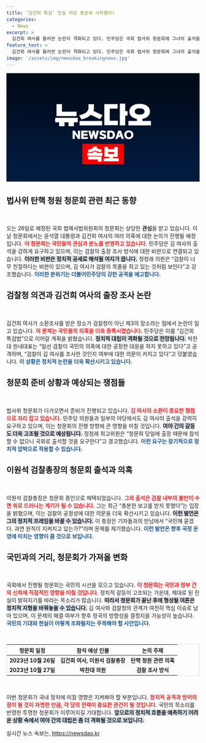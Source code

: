 ```yaml
---
title: ‘김건희 특검’ 진실 야당 총공세 시작됐다!
categories:
  - News
excerpt: >
  김건희 여사를 둘러싼 논란이 격화되고 있다. 민주당은 국회 법사위 청문회에 그녀의 출석을 요구하며 특검법을 서두르겠다고 선언했다. 정청래 위원장은 청문회 불참 시 예의에 어긋난다고 경고하며, 검찰의 조사 방식을 강력하게 비판했다. 과연 김여사는 청문회에서 진실을 밝힐 수 있을 것인가?
feature_text: >
  김건희 여사를 둘러싼 논란이 격화되고 있다. 민주당은 국회 법사위 청문회에 그녀의 출석을 요구하며 특검법을 서두르겠다고 선언했다. 정청래 위원장은 청문회 불참 시 예의에 어긋난다고 경고하며, 검찰의 조사 방식을 강력하게 비판했다. 과연 김여사는 청문회에서 진실을 밝힐 수 있을 것인가?
image: '/assets/img/newsdao_breakingnews.jpg'
---
```


<p><img src="/assets/img/newsdao_breakingnews.jpg" alt="pcversion 속보" /></p>

<h2 data-ke-size="size26">법사위 탄핵 청원 청문회 관련 최근 동향</h2>

<p data-ke-size="size16">&nbsp;</p>

<p>오는 26일로 예정된 국회 법제사법위원회의 청문회는 상당한 <strong>관심</strong>을 받고 있습니다. 이날 청문회에서는 윤석열 대통령과 김건희 여사의 여러 의혹에 대한 논의가 진행될 예정입니다. <b><span style="color: #ee2323;">이 청문회는 국민들의 관심과 분노를 반영하고 있습니다.</span></b> 민주당은 김 여사의 출석을 강하게 요구하고 있으며, 이는 검찰의 출장 조사 방식에 대한 비판으로 연결되고 있습니다. <b><span style="background-color: #21538527;">이러한 비판은 정치적 공세로 해석될 여지가 큽니다.</span></b> 정청래 의원은 “검찰이 너무 친절하다는 비판이 있으며, 김 여사가 검찰의 목줄을 쥐고 있는 것처럼 보인다”고 강조했습니다. <b><span style="color: #1a5490;">이러한 분위기는 더불어민주당의 강한 공격을 예고합니다.</span></b></p>

<h2 data-ke-size="size26">검찰청 의견과 김건희 여사의 출장 조사 논란</h2>

<p data-ke-size="size16">&nbsp;</p>

<p>김건희 여사가 소환조사를 받은 장소가 검찰청이 아닌 제3의 장소라는 점에서 논란이 일고 있습니다. <b><span style="color: #ee2323;">이 문제는 국민들의 의혹을 더욱 증폭시켰습니다.</span></b> 민주당은 이를 “김건희 특검법”으로 이어갈 계획을 밝혔습니다. <b><span style="background-color: #21538527;">정치적 대립이 격화될 것으로 전망됩니다.</span></b> 박찬대 원내대표는 “일선 검찰이 국민의 의혹에 대한 공정한 대응을 하지 못하고 있다”고 공격하며, “검찰이 김 여사를 조사한 것인지 여부에 대한 의문이 커지고 있다”고 덧붙였습니다. <b><span style="color: #1a5490;">이 상황은 정치적 논란을 더욱 확산시키고 있습니다.</span></b></p>

<h2 data-ke-size="size26">청문회 준비 상황과 예상되는 쟁점들</h2>

<p data-ke-size="size16">&nbsp;</p>

<p>법사위 청문회가 다가오면서 준비가 진행되고 있습니다. <b><span style="color: #ee2323;">김 여사의 소환이 중요한 쟁점으로 자리 잡고 있습니다.</span></b> 민주당 의원들과 일부의 야당에서도 김 여사의 출석을 강력히 요구하고 있으며, 이는 청문회의 진행 방향에 큰 영향을 미칠 것입니다. <b><span style="background-color: #21538527;">여야 간의 갈등도 더욱 고조될 것으로 예상됩니다.</span></b> 정청래 최고위원은 “청문회 당일에 출장 때문에 참석할 수 없으니 국회로 출석할 것을 요구한다”고 경고했습니다. <b><span style="color: #1a5490;">이런 요구는 장기적으로 정치적 압박으로 작용할 수 있습니다.</span></b></p>

<h2 data-ke-size="size26">이원석 검찰총장의 청문회 출석과 의혹</h2>

<p data-ke-size="size16">&nbsp;</p>

<p>이원석 검찰총장은 청문회 증인으로 채택되었습니다. <b><span style="color: #ee2323;">그의 출석은 검찰 내부의 불만이 수면 위로 드러나는 계기가 될 수 있습니다.</span></b> 그는 최근 “충분한 보고를 받지 못했다”는 입장을 밝혔으며, 이는 검찰의 공정성에 대한 의문을 더욱 확산시키고 있습니다. <b><span style="background-color: #21538527;">이런 발언은 그의 정치적 프레임을 바꿀 수 있습니다.</span></b> 이 총장은 기자들과의 만남에서 “국민께 묻겠다. 과연 원칙이 지켜지고 있는가?”라며 문제를 제기했습니다. <b><span style="color: #1a5490;">이런 발언은 향후 국정 운영에 미치는 영향이 클 것으로 보입니다.</span></b></p>

<h2 data-ke-size="size26">국민과의 거리, 청문회가 가져올 변화</h2>

<p data-ke-size="size16">&nbsp;</p>

<p>국회에서 진행될 청문회는 국민의 시선을 모으고 있습니다. <b><span style="color: #ee2323;">이 청문회는 국민과 정부 간의 신뢰에 직접적인 영향을 미칠 것입니다.</span></b> 정치적 갈등이 고조되는 가운데, 제대로 된 진실이 밝혀지기를 바라는 목소리가 많습니다. <b><span style="background-color: #21538527;">따라서 청문회가 끝난 후에 형성될 여론은 정치적 지형을 바꿔놓을 수 있습니다.</span></b> 김 여사와 검찰청의 관계가 여전히 핵심 이슈로 남아 있으며, 이 문제의 해결 여부가 향후 정국의 방향성을 결정지을 가능성이 높습니다. <b><span style="color: #1a5490;">국민의 기대와 현실이 어떻게 조화될지는 주목해야 할 사안입니다.</span></b></p>

<p data-ke-size="size16">&nbsp;</p>

<table style="width: 100%; border: 1px solid #ddd;">
    <thead>
        <tr>
            <th style="text-align: center;">청문회 일정</th>
            <th style="text-align: center;">참석 예상 인물</th>
            <th style="text-align: center;">논의 주제</th>
        </tr>
    </thead>
    <tbody>
        <tr>
            <td style="text-align: center; height: 17px;"><b>2023년 10월 26일</b></td>
            <td style="text-align: center; height: 17px;"><b>김건희 여사, 이원석 검찰총장</b></td>
            <td style="text-align: center; height: 17px;"><b>탄핵 청원 관련 의혹</b></td>
        </tr>
        <tr>
            <td style="text-align: center; height: 17px;"><b>2023년 10월 27일</b></td>
            <td style="text-align: center; height: 17px;"><b>박찬대 의원</b></td>
            <td style="text-align: center; height: 17px;"><b>검찰 조사 방식</b></td>
        </tr>
    </tbody>
</table>

<p data-ke-size="size16">&nbsp;</p>

<p>이번 청문회가 국내 정치에 미칠 영향은 지켜봐야 할 부분입니다. <b><span style="color: #ee2323;">정치적 공격과 방어의 장이 될 것이 자명한 만큼, 각 당의 전략이 중요한 관건이 될 것입니다.</span></b> 국민의 목소리를 반영한 투명한 청문회가 이루어지길 기대합니다. <b><span style="background-color: #21538527;">앞으로의 정치적 흐름을 예측하기 어려운 상황 속에서 여야 간의 대립은 좀 더 격화될 것으로 보입니다.</span></b></p>
실시간 뉴스 속보는, <a href="https://newsdao.kr" rel="dofollow">https://newsdao.kr</a>


